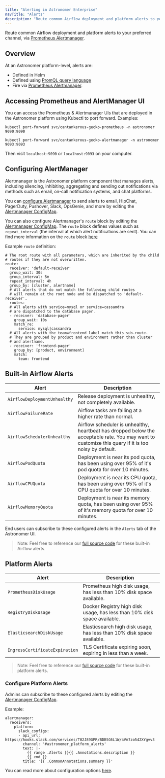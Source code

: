 ```yaml
---
title: "Alerting in Astronomer Enterprise"
navTitle: "Alerts"
description: "Route common Airflow deployment and platform alerts to your preferred channel, via Prometheus Alertmanager."
---
```


Route common Airflow deployment and platform alerts to your preferred channel, via [Prometheus Alertmanager](https://prometheus.io/docs/alerting/alertmanager).

## Overview

At an Astronomer platform-level, alerts are:

- Defined in Helm
- Defined using [PromQL query language](https://prometheus.io/docs/prometheus/latest/querying/basics/)
- Fire via [Prometheus Alertmanager](https://prometheus.io/docs/alerting/alertmanager).

## Accessing Prometheus and AlertManager UI

You can access the Prometheus & Alertmanager UIs that are deployed in the Astronomer platform using Kubectl to port forward. Examples:


```
kubectl port-forward svc/cantankerous-gecko-prometheus -n astronomer 9090:9090
```
```
kubectl port-forward svc/cantankerous-gecko-alertmanager -n astronomer 9093:9093
```

Then visit `localhost:9090` or `localhost:9093` on your computer.

## Configuring AlertManager

Alertmanager is the Astronomer platform component that manages alerts, including silencing, inhibiting, aggregating and sending out notifications via methods such as email, on-call notification systems, and chat platforms.

You can [configure Alertmanager](https://prometheus.io/docs/alerting/configuration/) to send alerts to email, HipChat, PagerDuty, Pushover, Slack, OpsGenie, and more by editing the [Alertmanager ConfigMap](https://github.com/astronomer/astronomer/blob/master/charts/alertmanager/templates/alertmanager-configmap.yaml). 

You can also configure Alertmanager's `route` block by editing the [Alertmanager ConfigMap](https://github.com/astronomer/astronomer/blob/master/charts/alertmanager/templates/alertmanager-configmap.yaml). The `route` block defines values such as `repeat_interval` (the interval at which alert notifications are sent). You can find more information on the `route` block [here](https://prometheus.io/docs/alerting/configuration/#route)

Example `route` definition:

```
# The root route with all parameters, which are inherited by the child
# routes if they are not overwritten.
route:
  receiver: 'default-receiver'
  group_wait: 30s
  group_interval: 5m
  repeat_interval: 4h
  group_by: [cluster, alertname]
  # All alerts that do not match the following child routes
  # will remain at the root node and be dispatched to 'default-receiver'.
  routes:
  # All alerts with service=mysql or service=cassandra
  # are dispatched to the database pager.
  - receiver: 'database-pager'
    group_wait: 10s
    match_re:
      service: mysql|cassandra
  # All alerts with the team=frontend label match this sub-route.
  # They are grouped by product and environment rather than cluster
  # and alertname.
  - receiver: 'frontend-pager'
    group_by: [product, environment]
    match:
      team: frontend
```

## Built-in Airflow Alerts


| Alert | Description |
| ------------- | ------------- |
| `AirflowDeploymentUnhealthy` | Release deployment is unhealthy, not completely available. |
| `AirflowFailureRate` | Airflow tasks are failing at a higher rate than normal. |
| `AirflowSchedulerUnhealthy` | Airflow scheduler is unhealthy, heartbeat has dropped below the acceptable rate. You may want to customize this query if it is too noisy by default. |
| `AirflowPodQuota` | Deployment is near its pod quota, has been using over 95% of it's pod quota for over 10 minutes. |
| `AirflowCPUQuota` | Deployment is near its CPU quota, has been using over 95% of it's CPU quota for over 10 minutes. |
| `AirflowMemoryQuota` | Deployment is near its memory quota, has been using over 95% of it's memory quota for over 10 minutes. |

End users can subscribe to these configured alerts in the `Alerts` tab of the Astronomer UI.

> Note: Feel free to reference our [full source code](https://github.com/astronomer/astronomer/blob/master/charts/prometheus/values.yaml) for these built-in Airflow alerts.


## Platform Alerts


| Alert | Description |
| ------------- | ------------- |
| `PrometheusDiskUsage` | Prometheus high disk usage, has less than 10% disk space available. |
| `RegistryDiskUsage` | Docker Registry high disk usage, has less than 10% disk space available. |
| `ElasticsearchDiskUsage` | Elasticsearch high disk usage, has less than 10% disk space available. |
| `IngressCertificateExpiration` | TLS Certificate expiring soon, expiring in less than a week. |

> Note: Feel free to reference our [full source code](https://github.com/astronomer/astronomer/blob/master/charts/prometheus/templates/prometheus-alerts-configmap.yaml) for these built-in platform alerts.

### Configure Platform Alerts

Admins can subscribe to these configured alerts by editing the [Alertmanager ConfigMap](https://github.com/astronomer/astronomer/blob/master/charts/alertmanager/templates/alertmanager-configmap.yaml).

Example:

```
alertmanager:
  receivers:
    platform:
      slack_configs:
      - api_url: https://hooks.slack.com/services/T02J89GPR/BDBSG6L1W/4Vm7zo542XYgvv3
        channel: '#astronomer_platform_alerts'
        text: |-
          {{ range .Alerts }}{{ .Annotations.description }}
          {{ end }}
        title: '{{ .CommonAnnotations.summary }}'
```

You can read more about configuration options [here](https://prometheus.io/docs/alerting/configuration/).